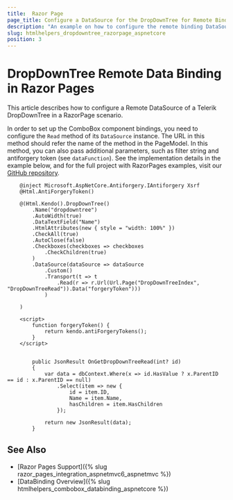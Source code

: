 ```yaml
---
title:  Razor Page
page_title: Configure a DataSource for the DropDownTree for Remote Binding in Razor Page.
description: "An example on how to configure the remote binding DataSource to populate the Telerik UI DropDownTree component for {{ site.framework }} in a Razor Page using CRUD Operations."
slug: htmlhelpers_dropdowntree_razorpage_aspnetcore
position: 3
---
```


# DropDownTree Remote Data Binding in Razor Pages

This article describes how to configure a Remote DataSource of a Telerik DropDownTree in a RazorPage scenario.

In order to set up the ComboBox component bindings, you need to configure the `Read` method of its `DataSource` instance. The URL in this method should refer the name of the method in the PageModel. In this method, you can also pass additional parameters, such as filter string and antiforgery token (see `dataFunction`). See the implementation details in the example below, and for the full project with RazorPages examples, visit our [GitHub repository](https://github.com/telerik/ui-for-aspnet-core-examples/tree/master/Telerik.Examples.RazorPages).

```tab-HtmlHelper(csthml)        
    @inject Microsoft.AspNetCore.Antiforgery.IAntiforgery Xsrf
	@Html.AntiForgeryToken()	
	
	@(Html.Kendo().DropDownTree()		
		.Name("dropdowntree")
		.AutoWidth(true)
		.DataTextField("Name")
		.HtmlAttributes(new { style = "width: 100%" })
		.CheckAll(true)
		.AutoClose(false)
		.Checkboxes(checkboxes => checkboxes
			.CheckChildren(true)
		)
		.DataSource(dataSource => dataSource
			.Custom()
			.Transport(t => t
				.Read(r => r.Url(Url.Page("DropDownTreeIndex", "DropDownTreeRead")).Data("forgeryToken")))
			)
	
	)
	
	<script>
		function forgeryToken() {
			return kendo.antiForgeryTokens();
		}
	</script>
```
```tab-PageModel(cshtml.cs)       

        public JsonResult OnGetDropDownTreeRead(int? id)
        { 
            var data = dbContext.Where(x => id.HasValue ? x.ParentID == id : x.ParentID == null)
                .Select(item => new {
                    id = item.ID,
                    Name = item.Name,
                    hasChildren = item.HasChildren
                });

            return new JsonResult(data);
        }
```

## See Also

* [Razor Pages Support]({% slug razor_pages_integration_aspnetmvc6_aspnetmvc %})
* [DataBinding Overview]({% slug htmlhelpers_combobox_databinding_aspnetcore %})

